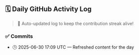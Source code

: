 ## 🗓️ Daily GitHub Activity Log

> 🤖 Auto-updated log to keep the contribution streak alive!

### ✅ Commits

- 🕒 2025-06-30 17:09 UTC — Refreshed content for the day

